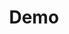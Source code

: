 ---
layout: tag-list
type: tag
title: Demo
slug: demo
category: demo
sidebar: false
description: >
    demo tag
---